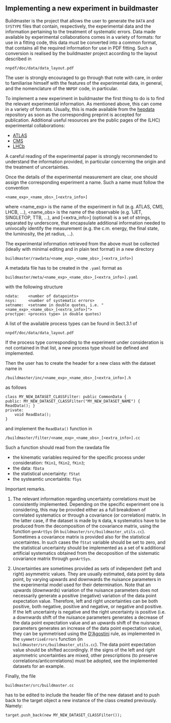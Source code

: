 ## Implementing a new experiment in buildmaster

Buildmaster is the project that allows the user to generate the ``DATA`` and
``SYSTYPE`` files that contain, respectively, the experimental data and the 
information pertaining to the treatment of systematic errors.
Data made available by experimental collaborations comes in a variety of 
formats: for use in a fitting code, this data must be converted into a
common format, that contains all the required information for use in PDF 
fitting. Such a conversion is realised by the buildmaster project according to 
the layout described in
```
nnpdf/doc/data/data_layout.pdf
``` 
The user is strongly encouraged to go through that note with care,
in order to familiarise himself with the features of the experimental data,
in general, and the nomenclature of the ``NNPDF`` code, in particular.
 
To implement a new experiment in buildmaster the first thing to do is to 
find the relevant experimental information. As mentioned above, this can come 
in a variety of formats. Usually, this is made available from the 
[hepdata](https://www.hepdata.net/) repository as soon as the corresponding preprint 
is accepted for publication.
Additional useful resources are the public pages of the (LHC)
experimental collaborations:
- [ATLAS](https://twiki.cern.ch/twiki/bin/view/AtlasPublic)
- [CMS](http://cms.web.cern.ch/news/cms-physics-results>)
- [LHCb](http://lhcbproject.web.cern.ch/lhcbproject/Publications/LHCbProjectPublic/Summary_all.html)

A careful reading of the experimental paper is strongly recommended to 
understand the information provided, in particular concerning the origin
and the treatment of uncertainties.

Once the details of the experimental measurement are clear, one should assign
the corresponding experiment a name. Such a name must follow the convention
```
<name_exp>_<name_obs>_[<extra_info>]
```
where <name_exp> is the name of the experiment in full (e.g. ATLAS, CMS,
LHCB, ...), <name_obs> is the name of the observable (e.g. 1JET, SINGLETOP,
TTB, ...), and [<extra_info>] (optional) is a set of strings, separated by
underscore, that encapsulate additional information needed to univocally
identify the measurement (e.g. the c.m. energy, the final state, 
the luminosity, the jet radius, ...).

The experimental information retrieved from the above must be 
collected (ideally with minimal editing and in plain text format) 
in a new directory 
```
buildmaster/rawdata/<name_exp>_<name_obs>_[<extra_info>]
```
A metadata file has to be created in the ``.yaml`` format as
```
buildmaster/meta/<name_exp>_<name_obs>_[<extra_info>].yaml
```
with the following structure
```
ndata:    <number of datapoints>
nsys:     <number of systematic errors>
setname:  <setname in double quotes, i.e. "<name_exp>_<name_obs>_[<extra_info>]">
proctype: <process type> in double quotes)
```
A list of the available process types can be found in Sect.3.1 of
```
nnpdf/doc/data/data_layout.pdf
``` 
If the process type corresponding to the experiment under consideration is not
contained in that list, a new process type should be defined and implemented.

Then the user has to create the header for a new class with the dataset name in 
```
/buildmaster/inc/<name_exp>_<name_obs>_[<extra_info>].h
```
as follows
```
class MY_NEW_DATASET_CLASSFilter: public CommonData {
public: MY_NEW_DATASET_CLASSFilter("MY_NEW_DATASET_NAME") { ReadData(); }
private:
	void ReadData();
}

```
and implement the ``ReadData()`` function in 
```
/buildmaster/filter/<name_exp>_<name_obs>_[<extra_info>].cc
```
Such a function should read from the rawdata file 
- the kinematic variables required for the specific process under consideration: 
  ``fKin1``, ``fKin2``, ``fKin3``;
- the data: ``fData``
- the statistical uncertainty: ``fStat``
- the systeamtic uncertaintis: ``fSys``

Important remarks.

1. The relevant information regarding uncertainty correlations must be consistently 
implemented. Depending on the specific experiment one is considering, this may be 
provided either as a full breakdown of correlated 
systematics or through a covariance (or correlation) matrix. In the latter case, if 
the dataset is made by ``N`` data, ``N`` systematics have to be produced from the 
decomposition of the covariance matrix, using the function ``genArtSys``
(in ``buildmaster/src/buildmaster_utils.cc``).
Sometimes a covariance matrix is provided also for the statistical uncertaintes. 
In such cases the ``fStat`` variable should be set to zero,
and the statistical uncertainty should be implemented as a set of 
``N`` additional artificial systematics obtained from the decoposition
of the sistematic covariance matrix through ``genArtSys``. 

2. Uncertainties are sometimes provided as sets of independent (left and right) 
asymmetric values. They are usually estimated, data point by data point, by varying 
upwards and downwards the nuisance parameters in the experimental model used for their 
determination. Note that an upwards (downwards) variation of the nuisance parameters 
does not necessarily generate a positive (negative) variation of the data point 
expectation value. Therefore, left and right uncertainties can be both positive, 
both negative, positive and negative, or negative and positive. If the left uncertainty
is negative and the right uncertainty is positive (i.e. a downwards shift of the 
nuisance parameters generates a decrease of the data point expectation value and 
an upwards shift of the nuisnace parameters generates an increase of the data point 
expectation value), they can be symmetrised using the 
[D'Agostini](https://arxiv.org/abs/physics/0403086) rule, 
as implemented in the ``symmetriseErrors`` function (in 
``buildmaster/src/buildmaster_utils.cc``). The data point expectation value should be
shifted accordingly. If the signs of the left and right asymmetric uncertainties are
mixed, other prescriptions (to preserve correlations/anticorrelations) must be adopted,
see the implemented datasets for an example.

Finally, the file
```
buildmaster/src/buildmaster.cc 
```
has to be edited to include the header file of the new dataset and to push back 
to the target object a new instance of the class created previously. Namely:
```
target.push_back(new MY_NEW_DATASET_CLASSFilter());

```









